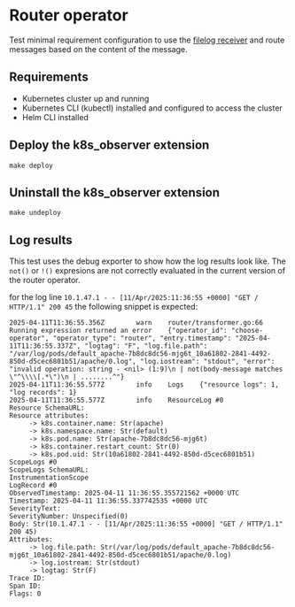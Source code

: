 # Router operator

Test minimal requirement configuration to use the [filelog receiver](https://github.com/open-telemetry/opentelemetry-collector-contrib/tree/main/receiver/filelogreceiver) and route messages based on the content of the message.

## Requirements

* Kubernetes cluster up and running
* Kubernetes CLI (kubectl) installed and configured to access the cluster
* Helm CLI installed

## Deploy the k8s_observer extension

```shell
make deploy
```

## Uninstall the k8s_observer extension

```shell
make undeploy
```

## Log results

This test uses the debug exporter to show how the log results look like.
The `not()` or `!()` expresions are not correctly evaluated in the current version of the router operator.

for the log line `10.1.47.1 - - [11/Apr/2025:11:36:55 +0000] "GET / HTTP/1.1" 200 45` the following snippet is expected:

```log
2025-04-11T11:36:55.356Z        warn    router/transformer.go:66        Running expression returned an error    {"operator_id": "choose-operator", "operator_type": "router", "entry.timestamp": "2025-04-11T11:36:55.337Z", "logtag": "F", "log.file.path": "/var/log/pods/default_apache-7b8dc8dc56-mjg6t_10a61802-2841-4492-850d-d5cec6801b51/apache/0.log", "log.iostream": "stdout", "error": "invalid operation: string - <nil> (1:9)\n | not(body-message matches \"^\\\\[.*\")\n | ........^"}
2025-04-11T11:36:55.577Z        info    Logs    {"resource logs": 1, "log records": 1}
2025-04-11T11:36:55.577Z        info    ResourceLog #0
Resource SchemaURL:
Resource attributes:
     -> k8s.container.name: Str(apache)
     -> k8s.namespace.name: Str(default)
     -> k8s.pod.name: Str(apache-7b8dc8dc56-mjg6t)
     -> k8s.container.restart_count: Str(0)
     -> k8s.pod.uid: Str(10a61802-2841-4492-850d-d5cec6801b51)
ScopeLogs #0
ScopeLogs SchemaURL:
InstrumentationScope
LogRecord #0
ObservedTimestamp: 2025-04-11 11:36:55.355721562 +0000 UTC
Timestamp: 2025-04-11 11:36:55.337742535 +0000 UTC
SeverityText:
SeverityNumber: Unspecified(0)
Body: Str(10.1.47.1 - - [11/Apr/2025:11:36:55 +0000] "GET / HTTP/1.1" 200 45)
Attributes:
     -> log.file.path: Str(/var/log/pods/default_apache-7b8dc8dc56-mjg6t_10a61802-2841-4492-850d-d5cec6801b51/apache/0.log)
     -> log.iostream: Str(stdout)
     -> logtag: Str(F)
Trace ID:
Span ID:
Flags: 0
```
